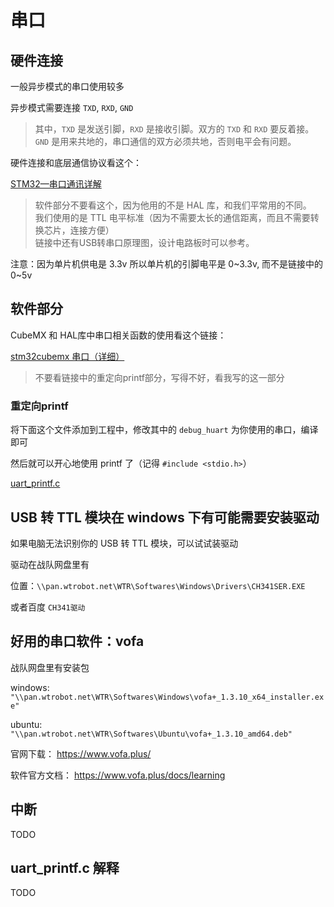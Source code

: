 # 串口

## 硬件连接

一般异步模式的串口使用较多

异步模式需要连接 `TXD`, `RXD`, `GND`

> 其中，`TXD` 是发送引脚，`RXD` 是接收引脚。双方的 `TXD` 和 `RXD` 要反着接。  
> `GND` 是用来共地的，串口通信的双方必须共地，否则电平会有问题。

硬件连接和底层通信协议看这个：

 [STM32—串口通讯详解](https://blog.csdn.net/qq_43743762/article/details/97811470)

> 软件部分不要看这个，因为他用的不是 HAL 库，和我们平常用的不同。  
> 我们使用的是 TTL 电平标准（因为不需要太长的通信距离，而且不需要转换芯片，连接方便）  
> 链接中还有USB转串口原理图，设计电路板时可以参考。  

注意：因为单片机供电是 3.3v 所以单片机的引脚电平是 0~3.3v, 而不是链接中的 0~5v

## 软件部分

CubeMX 和 HAL库中串口相关函数的使用看这个链接：

[stm32cubemx 串口（详细）](https://blog.csdn.net/qq_45699195/article/details/119912517)

> 不要看链接中的重定向printf部分，写得不好，看我写的这一部分

### 重定向printf

将下面这个文件添加到工程中，修改其中的 `debug_huart` 为你使用的串口，编译即可

然后就可以开心地使用 printf 了（记得 `#include <stdio.h>`）

[uart_printf.c](./uart_printf.c)

## USB 转 TTL 模块在 windows 下有可能需要安装驱动

如果电脑无法识别你的 USB 转 TTL 模块，可以试试装驱动

驱动在战队网盘里有

位置：`\\pan.wtrobot.net\WTR\Softwares\Windows\Drivers\CH341SER.EXE`

或者百度 `CH341驱动` 

## 好用的串口软件：vofa

战队网盘里有安装包 

windows: `"\\pan.wtrobot.net\WTR\Softwares\Windows\vofa+_1.3.10_x64_installer.exe"`

ubuntu: `"\\pan.wtrobot.net\WTR\Softwares\Ubuntu\vofa+_1.3.10_amd64.deb"`

官网下载： <https://www.vofa.plus/>

软件官方文档： <https://www.vofa.plus/docs/learning>

## 中断

TODO

## uart_printf.c 解释

TODO